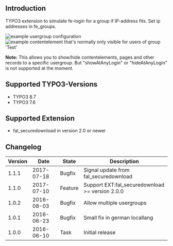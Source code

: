 ## Introduction

TYPO3 extension to simulate fe-login for a group if IP-address fits.
Set ip addresses in fe_groups.

<img src="https://box.everhelper.me/attachment/504010/a2afed54-7cb5-4e1a-bd0c-f21398236304/262407-2k6yGwBCEmgeKSJU/screen.png" alt="example usergroup configuration" />

<img src="https://box.everhelper.me/attachment/504018/a2afed54-7cb5-4e1a-bd0c-f21398236304/262407-6xMmMIsdvaIv8tUz/screen.png" alt="example contentelement that's normally only visible for users of group 'Test'" />

**Note:** This allows you to show/hide contentelements, pages and other records to a specific usergroup.
But "showAtAnyLogin" or "hideAtAnyLogin" is not supported at the moment.

## Supported TYPO3-Versions

* TYPO3 8.7
* TYPO3 7.6

## Supported Extension

* fal_securedownload in version 2.0 or newer

## Changelog

| Version    | Date       | State      | Description                                                                  |
| ---------- | ---------- | ---------- | ---------------------------------------------------------------------------- |
| 1.1.1      | 2017-07-18 | Bugfix     | Signal update from fal_securedownload                                        |
| 1.1.0      | 2017-07-10 | Feature    | Support EXT:fal_securedownload >= version 2.0.0                              |
| 1.0.2      | 2016-08-03 | Bugfix     | Allow multiple usergroups                                                    |
| 1.0.1      | 2016-06-23 | Bugfix     | Small fix in german locallang                                                |
| 1.0.0      | 2016-06-10 | Task       | Initial release                                                              |
